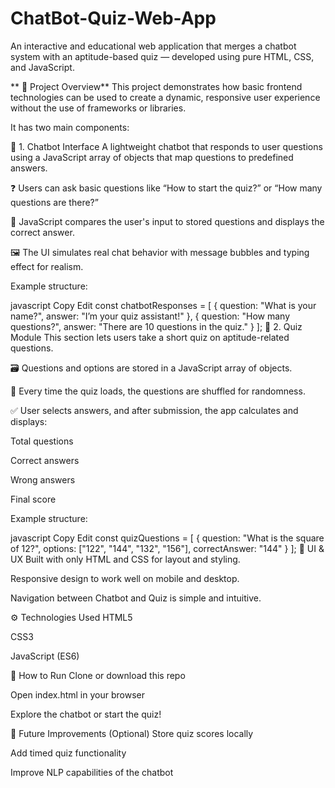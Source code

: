 # ChatBot-Quiz-Web-App
An interactive and educational web application that merges a chatbot system with an aptitude-based quiz — developed using pure HTML, CSS, and JavaScript.

** 🔧 Project Overview**
This project demonstrates how basic frontend technologies can be used to create a dynamic, responsive user experience without the use of frameworks or libraries.

It has two main components:

🧠 1. Chatbot Interface
A lightweight chatbot that responds to user questions using a JavaScript array of objects that map questions to predefined answers.

❓ Users can ask basic questions like “How to start the quiz?” or “How many questions are there?”

🧠 JavaScript compares the user's input to stored questions and displays the correct answer.

🖼️ The UI simulates real chat behavior with message bubbles and typing effect for realism.

Example structure:

javascript
Copy
Edit
const chatbotResponses = [
  { question: "What is your name?", answer: "I’m your quiz assistant!" },
  { question: "How many questions?", answer: "There are 10 questions in the quiz." }
];
📝 2. Quiz Module
This section lets users take a short quiz on aptitude-related questions.

🗃️ Questions and options are stored in a JavaScript array of objects.

🔀 Every time the quiz loads, the questions are shuffled for randomness.

✅ User selects answers, and after submission, the app calculates and displays:

Total questions

Correct answers

Wrong answers

Final score

Example structure:

javascript
Copy
Edit
const quizQuestions = [
  {
    question: "What is the square of 12?",
    options: ["122", "144", "132", "156"],
    correctAnswer: "144"
  }
];
🎨 UI & UX
Built with only HTML and CSS for layout and styling.

Responsive design to work well on mobile and desktop.

Navigation between Chatbot and Quiz is simple and intuitive.

⚙️ Technologies Used
HTML5

CSS3

JavaScript (ES6)

🧪 How to Run
Clone or download this repo

Open index.html in your browser

Explore the chatbot or start the quiz!

📌 Future Improvements (Optional)
Store quiz scores locally

Add timed quiz functionality

Improve NLP capabilities of the chatbot
